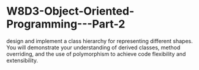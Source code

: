 # W8D3-Object-Oriented-Programming---Part-2
design and implement a class hierarchy for representing different shapes. You will demonstrate your understanding of derived classes, method overriding, and the use of polymorphism to achieve code flexibility and extensibility. 
